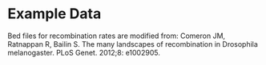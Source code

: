 # Example Data
Bed files for recombination rates are modified from:
Comeron JM, Ratnappan R, Bailin S. The many landscapes of recombination in Drosophila melanogaster. PLoS Genet. 2012;8: e1002905.
